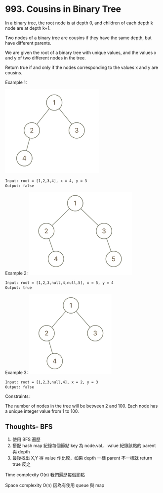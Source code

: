 # 993. Cousins in Binary Tree

In a binary tree, the root node is at depth 0, and children of each depth k node are at depth k+1.

Two nodes of a binary tree are cousins if they have the same depth, but have different parents.

We are given the root of a binary tree with unique values, and the values x and y of two different nodes in the tree.

Return true if and only if the nodes corresponding to the values x and y are cousins.

Example 1:

![ex1](./q1248-01.png)

```
Input: root = [1,2,3,4], x = 4, y = 3
Output: false
```

Example 2:
![ex2](./q1248-02.png)

```
Input: root = [1,2,3,null,4,null,5], x = 5, y = 4
Output: true
```

Example 3:
![ex1](./q1248-03.png)

```
Input: root = [1,2,3,null,4], x = 2, y = 3
Output: false
```

Constraints:

The number of nodes in the tree will be between 2 and 100.
Each node has a unique integer value from 1 to 100.

## Thoughts- BFS

1. 使用 BFS 遍歷
2. 搭配 hash map 紀錄每個節點 key 為 node.val， value 紀錄該點的 parent 與 depth
3. 最後找出 X,Y 得 value 作比較，如果 depth 一樣 parent 不一樣就 return true 反之

Time complexity O(n) 我們遍歷每個節點

Space complexity O(n) 因為有使用 queue 與 map
